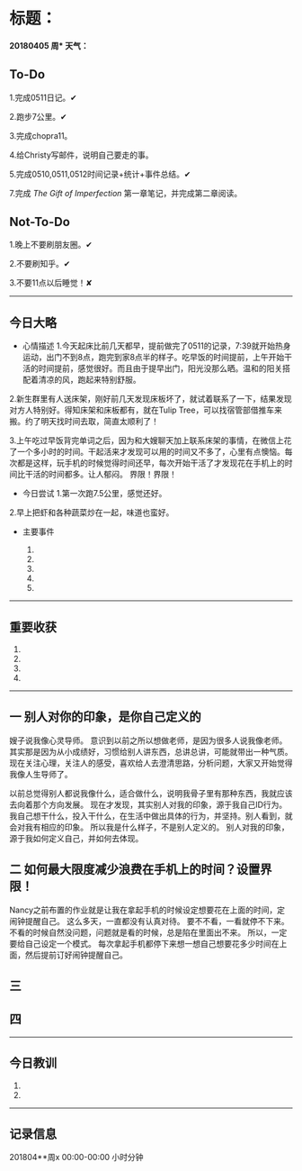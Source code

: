 # 标题：

#### 20180405   周*   天气：

## To-Do

1.完成0511日记。✔

2.跑步7公里。✔

3.完成chopra11。

4.给Christy写邮件，说明自己要走的事。

5.完成0510,0511,0512时间记录+统计+事件总结。✔

7.完成 *The Gift of Imperfection* 第一章笔记，并完成第二章阅读。

## Not-To-Do

1.晚上不要刷朋友圈。✔

2.不要刷知乎。✔

3.不要11点以后睡觉！✘
***
## 今日大略

* 心情描述
1.今天起床比前几天都早，提前做完了0511的记录，7:39就开始热身运动，出门不到8点，跑完到家8点半的样子。吃早饭的时间提前，上午开始干活的时间提前，感觉很好。而且由于提早出门，阳光没那么晒。温和的阳关搭配着清凉的风，跑起来特别舒服。

2.新生群里有人送床架，刚好前几天发现床板坏了，就试着联系了一下，结果发现对方人特别好。得知床架和床板都有，就在Tulip Tree，可以找宿管部借推车来搬。约了明天找时间去取，简直太顺利了！

3.上午吃过早饭背完单词之后，因为和大嫂聊天加上联系床架的事情，在微信上花了一个多小时的时间。干起活来才发现可以用的时间又不多了，心里有点懊恼。每次都是这样，玩手机的时候觉得时间还早，每次开始干活了才发现花在手机上的时间比干活的时间都多。让人郁闷。
界限！界限！

* 今日尝试
1.第一次跑7.5公里，感觉还好。

2.早上把虾和各种蔬菜炒在一起，味道也蛮好。

* 主要事件

  1.

  2.

  3.

  4.

  5.

***
## 重要收获

1.

2.

3.

4.
***
## 一  别人对你的印象，是你自己定义的
嫂子说我像心灵导师。
意识到以前之所以想做老师，是因为很多人说我像老师。
其实那是因为从小成绩好，习惯给别人讲东西，总讲总讲，可能就带出一种气质。
现在关注心理，关注人的感受，喜欢给人去澄清思路，分析问题，大家又开始觉得我像人生导师了。

以前总觉得别人都说我像什么，适合做什么，说明我骨子里有那种东西，我就应该去向着那个方向发展。
现在才发现，其实别人对我的印象，源于我自己ID行为。
我自己想干什么，投入干什么，在生活中做出具体的行为，并坚持。别人看到，就会对我有相应的印象。
所以我是什么样子，不是别人定义的。
别人对我的印象，源于我如何定义自己，并如何去体现。
## 二  如何最大限度减少浪费在手机上的时间？设置界限！
Nancy之前布置的作业就是让我在拿起手机的时候设定想要花在上面的时间，定闹钟提醒自己。
这么多天，一直都没有认真对待。
要不不看，一看就停不下来。
不看的时候自然没问题，问题就是看的时候，总是陷在里面出不来。
所以，一定要给自己设定一个模式。
每次拿起手机都停下来想一想自己想要花多少时间在上面，然后提前订好闹钟提醒自己。

## 三

## 四
***
## 今日教训

1.

2.

***
## 记录信息

201804**周x  00:00-00:00    小时分钟
